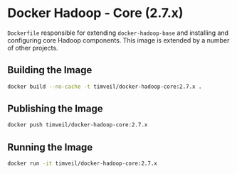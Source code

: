 # Docker Hadoop - Core (2.7.x)

`Dockerfile` responsible for extending `docker-hadoop-base` and installing and configuring core Hadoop components.  This image is extended by a number of other projects.

## Building the Image
```bash
docker build --no-cache -t timveil/docker-hadoop-core:2.7.x .
```

## Publishing the Image
```bash
docker push timveil/docker-hadoop-core:2.7.x
```

## Running the Image
```bash
docker run -it timveil/docker-hadoop-core:2.7.x
```